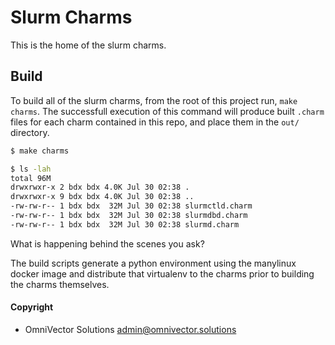 # Slurm Charms
This is the home of the slurm charms.


## Build
To build all of the slurm charms, from the root of this project run, `make charms`.
The successfull execution of this command will produce built `.charm` files for each charm contained in this repo, and place them in the `out/` directory.
```bash
$ make charms
```
```bash
$ ls -lah
total 96M
drwxrwxr-x 2 bdx bdx 4.0K Jul 30 02:38 .
drwxrwxr-x 9 bdx bdx 4.0K Jul 30 02:38 ..
-rw-rw-r-- 1 bdx bdx  32M Jul 30 02:38 slurmctld.charm
-rw-rw-r-- 1 bdx bdx  32M Jul 30 02:38 slurmdbd.charm
-rw-rw-r-- 1 bdx bdx  32M Jul 30 02:38 slurmd.charm
```

What is happening behind the scenes you ask?

The build scripts generate a python environment using the manylinux docker image and distribute that virtualenv
to the charms prior to building the charms themselves.

#### Copyright
* OmniVector Solutions <admin@omnivector.solutions>
